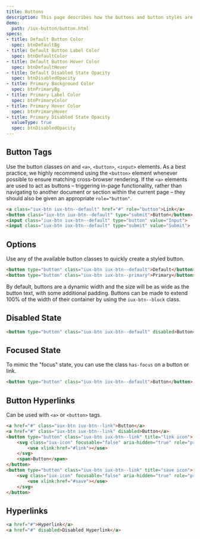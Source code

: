 ```yaml
---
title: Buttons
description: This page describes how the buttons and button styles are used.
demo:
  path: /iux-button/button.html
specs:
- title: Default Button Color
  spec: btnDefaultBg
- title: Default Button Label Color
  spec: btnDefaultColor
- title: Default Button Hover Color
  spec: btnDefaultHover
- title: Default Disabled State Opacity
  spec: btnDisabledOpacity
- title: Primary Background Color
  spec: btnPrimaryBg
- title: Primary Label Color
  spec: btnPrimaryColor
- title: Primary Hover Color
  spec: btnPrimaryHover
- title: Primary Disabled State Opacity
  valueType: true
  spec: btnDisabledOpacity
---
```



## Button Tags

Use the button classes on and `<a>`, `<button>`, `<input>` elements. As a best practice, we highly recommend using the `<button>` element whenever possible to ensure matching cross-browser rendering. If the `<a>` elements are used to act as buttons – triggering in-page functionality, rather than navigating to another document or section within the current page – they should also be given an appropriate `role="button"`.

```html
<a class="iux-btn iux-btn--default" href="#" role="button">Link</a>
<button class="iux-btn iux-btn--default" type="submit">Button</button>
<input class="iux-btn iux-btn--default" type="button" value="Input">
<input class="iux-btn iux-btn--default" type="submit" value="Submit">
```

## Options

Use any of the available button classes to quickly create a styled button.

```html
<button type="button" class="iux-btn iux-btn--default">Default</button>
<button type="button" class="iux-btn iux-btn--primary">Primary</button>
```

By default, buttons are a dynamic width and the size will be as wide as the button text, with some additional padding. Buttons can be made to extend 100% of the width of their container by using the <code>iux-btn--block</code> class.

## Disabled State

```html
<button type="button" class="iux-btn iux-btn--default" disabled>Button</button>
```

## Focused State

To mimic the "focus" state, you can use the class `has-focus` on a button or link.

```html
<button type="button" class="iux-btn iux-btn--default">Button</button>
```

## Button Hyperlinks

Can be used with `<a>` or `<button>` tags.

```html
<a href="#" class="iux-btn iux-btn--link">Button</a>
<a href="#" class="iux-btn iux-btn--link" disabled>Button</a>
<button type="button" class="iux-btn iux-btn--link" title="link icon">
    <svg class="iux-icon" focusable="false" aria-hidden="true" role="presentation">
        <use xlink:href="#link"></use>
    </svg>
    <span>Button</span>
</button>
<button type="button" class="iux-btn iux-btn--link" title="save icon">
    <svg class="iux-icon" focusable="false" aria-hidden="true" role="presentation">
        <use xlink:href="#save"></use>
    </svg>
</button>
```

## Hyperlinks

```html
<a href="#">Hyperlink</a>
<a href="#" disabled>Disabled Hyperlink</a>
```
